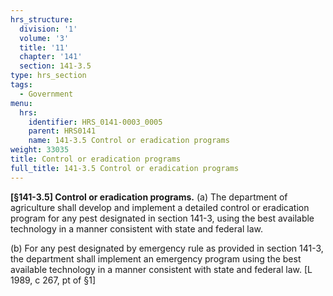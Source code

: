 ```yaml
---
hrs_structure:
  division: '1'
  volume: '3'
  title: '11'
  chapter: '141'
  section: 141-3.5
type: hrs_section
tags:
  - Government
menu:
  hrs:
    identifier: HRS_0141-0003_0005
    parent: HRS0141
    name: 141-3.5 Control or eradication programs
weight: 33035
title: Control or eradication programs
full_title: 141-3.5 Control or eradication programs
---
```

**[§141-3.5] Control or eradication programs.** (a) The department of agriculture shall develop and implement a detailed control or eradication program for any pest designated in section 141-3, using the best available technology in a manner consistent with state and federal law.

(b) For any pest designated by emergency rule as provided in section 141-3, the department shall implement an emergency program using the best available technology in a manner consistent with state and federal law. [L 1989, c 267, pt of §1]